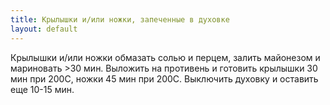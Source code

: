 ```yaml
---
title: Крылышки и/или ножки, запеченные в духовке
layout: default
---
```

Крылышки и/или ножки обмазать солью и перцем,
залить майонезом и мариновать >30 мин. Выложить
на противень и готовить крылышки 30 мин при 200С,
ножки 45 мин при 200С. Выключить духовку и оставить
еще 10-15 мин.
